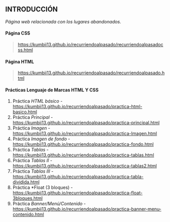 ## INTRODUCCIÓN

*Página web relacionada con los lugares abandonados.*

#### Página CSS
> https://kumbii13.github.io/recurriendoalpasado/recurriendoalpasadocss.html

#### Página HTML
> https://kumbii13.github.io/recurriendoalpasado/recurriendoalpasado.html

#### Prácticas Lenguaje de Marcas HTML Y CSS 

1. Práctica *HTML básico* - https://kumbii13.github.io/recurriendoalpasado/practica-html-basico.html 
2. Práctica *Principal* - https://kumbii13.github.io/recurriendoalpasado/practica-principal.html
3. Práctica *Imagen* - https://kumbii13.github.io/recurriendoalpasado/practica-Imagen.html
4. Práctica *Imagen de fondo* - https://kumbii13.github.io/recurriendoalpasado/practica-fondo.html
5. Práctica *Tablas* - https://kumbii13.github.io/recurriendoalpasado/practica-tablas.html
6. Práctica *Tablas II* - https://kumbii13.github.io/recurriendoalpasado/practica-tablas2.html
7. Práctica *Tablas III* - https://kumbii13.github.io/recurriendoalpasado/practica-tabla-dividida.html
8. Práctica *Float (3 bloques) - https://kumbii13.github.io/recurriendoalpasado/practica-float-3bloques.html
9. Práctica *Banner/Menú/Contenido* - https://kumbii13.github.io/recurriendoalpasado/practica-banner-menu-contenido.html
